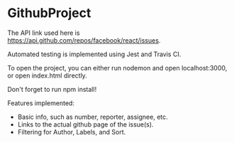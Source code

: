 # GithubProject

The API link used here is https://api.github.com/repos/facebook/react/issues.

Automated testing is implemented using Jest and Travis CI. 

To open the project, you can either run nodemon and open localhost:3000, or open index.html directly.

Don't forget to run npm install!

Features implemented: 

- Basic info, such as number, reporter, assignee, etc. 
- Links to the actual github page of the issue(s).
- Filtering for Author, Labels, and Sort. 
